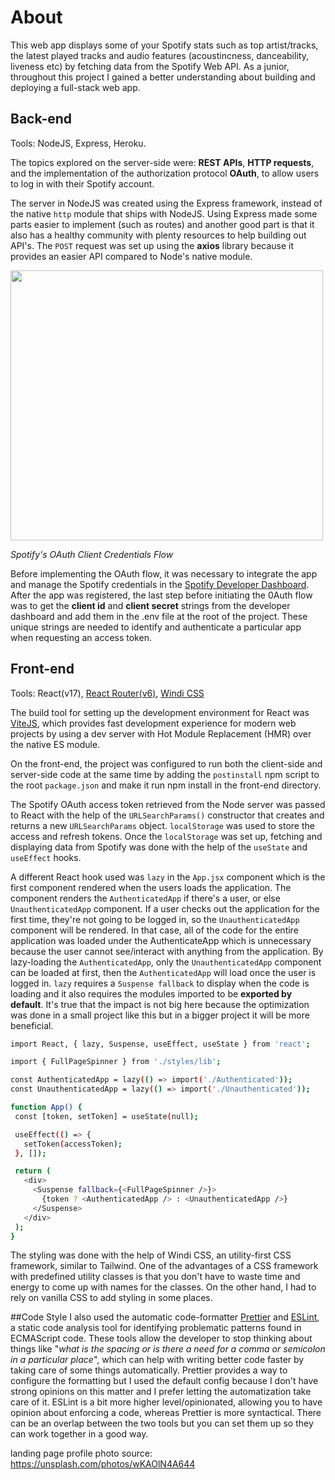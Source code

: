# About

This web app displays some of your Spotify stats such as top artist/tracks, the latest played tracks and audio features (acoustincness, danceability, liveness etc) by fetching data from the Spotify Web API.
As a junior, throughout this project I gained a better understanding about building and deploying a full-stack web app.

## Back-end

Tools: NodeJS, Express, Heroku.

The topics explored on the server-side were: **REST APIs**, **HTTP requests**, and the implementation of the authorization protocol **OAuth**, to allow users to log in with their Spotify account.

The server in NodeJS was created using the Express framework, instead of the native `http` module that ships with NodeJS. Using Express made some parts easier to implement (such as routes) and another good part is that it also has a healthy community with plenty resources to help building out API's. The `POST` request was set up using the **axios** library because it provides an easier API compared to Node's native module. 

<img src="https://developer.spotify.com/assets/AuthG_ClientCredentials.png" width="500" height="432">

*Spotify's OAuth Client Credentials Flow*

Before implementing the OAuth flow, it was necessary to integrate the app and manage the Spotify credentials in the [Spotify Developer Dashboard](https://developer.spotify.com/dashboard/login). After the app was registered, the last step before initiating the 0Auth flow was to get the **client id** and **client secret** strings from the developer dashboard and add them in the .env file at the root of the project. These unique strings are needed to identify and authenticate a particular app when requesting an access token.

## Front-end

Tools: React(v17), [React Router(v6)](https://reactrouter.com/), [Windi CSS](https://github.com/windicss/windicss)

The build tool for setting up the development environment for React was [ViteJS](https://vitejs.dev/), which provides fast development experience for modern web projects by using a dev server with Hot Module Replacement (HMR) over the native ES module.

On the front-end, the project was configured to run both the client-side and server-side code at the same time by adding the `postinstall` npm script to the root `package.json` and make it run npm install in the front-end directory.

The Spotify OAuth access token retrieved from the Node server was passed to React with the help of the `URLSearchParams()` constructor that creates and returns a new `URLSearchParams` object. `localStorage` was used to store the access and refresh tokens. Once the `localStorage` was set up, fetching and displaying data from Spotify was done with the help of the `useState` and `useEffect` hooks.

A different React hook used was `lazy` in the `App.jsx` component which is the first component rendered when the users loads the application. The component renders the `AuthenticatedApp` if there's a user, or else `UnauthenticatedApp` component. If a user checks out the application for the first time, they're not going to be logged in, so the `UnauthenticatedApp` component will be rendered. In that case, all of the code for the entire application was loaded under the AuthenticateApp which is unnecessary because the user cannot see/interact with anything from the application. 
By lazy-loading the `AuthenticatedApp`, only the `UnauthenticatedApp` component can be loaded at first, then the `AuthenticatedApp` will load once the user is logged in. `lazy` requires a `Suspense fallback` to display when the code is loading and it also requires the modules imported to be **exported by default**. 
It's true that the impact is not big here because the optimization was done in a small project like this but in a bigger project it will be more beneficial.

 ```bash
import React, { lazy, Suspense, useEffect, useState } from 'react';

import { FullPageSpinner } from './styles/lib';

const AuthenticatedApp = lazy(() => import('./Authenticated'));
const UnauthenticatedApp = lazy(() => import('./Unauthenticated'));

function App() {
  const [token, setToken] = useState(null);

  useEffect(() => {
    setToken(accessToken);
  }, []);

  return (
    <div>
      <Suspense fallback={<FullPageSpinner />}>
        {token ? <AuthenticatedApp /> : <UnauthenticatedApp />}
      </Suspense>
    </div>
  );
}

```

The styling was done with the help of Windi CSS, an utility-first CSS framework, similar to Tailwind. One of the advantages of a CSS framework with predefined utility classes is that you don't have to waste time and energy to come up with names for the classes. On the other hand, I had to rely on vanilla CSS to add styling in some places.

##Code Style
I also used the automatic code-formatter [Prettier](https://prettier.io/) and [ESLint](https://eslint.org/docs/user-guide/getting-started), a static code analysis tool for identifying problematic patterns found in ECMAScript code. These tools allow the developer to stop thinking about things like "*what is the spacing or is there a need for a comma or semicolon in a particular place*", which can help with writing better code faster by taking care of some things automatically. 
Prettier provides a way to configure the formatting but I used the default config because I don't have strong opinions on this matter and I prefer letting the automatization take care of it.
ESLint is a bit more higher level/opinionated, allowing you to have opinion about enforcing a code, whereas Prettier is more syntactical. There can be an overlap between the two tools but you can set them up so they can work together in a good way.



landing page profile photo source: <https://unsplash.com/photos/wKAOlN4A644>

